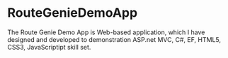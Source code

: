 # RouteGenieDemoApp
The Route Genie Demo App is Web-based application, which I have designed and developed to demonstration ASP.net MVC, C#, EF, HTML5, CSS3, JavaScriptipt skill set.
